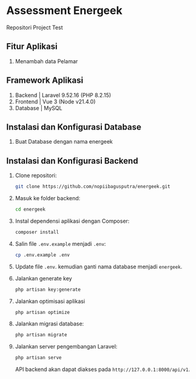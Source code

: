 # Assessment Energeek

Repositori Project Test

## Fitur Aplikasi

1. Menambah data Pelamar

## Framework Aplikasi

1. Backend | Laravel 9.52.16 (PHP 8.2.15)
2. Frontend | Vue 3 (Node v21.4.0)
3. Database | MySQL

## Instalasi dan Konfigurasi Database

1. Buat Database dengan nama energeek

## Instalasi dan Konfigurasi Backend

1. Clone repositori:

    ```bash
    git clone https://github.com/nopiibagusputra/energeek.git
    ```

2. Masuk ke folder backend:

    ```bash
    cd energeek
    ```

3. Instal dependensi aplikasi dengan Composer:

    ```bash
    composer install
    ```

4. Salin file `.env.example` menjadi `.env`:

    ```bash
    cp .env.example .env
    ```

5. Update file `.env`. kemudian ganti nama database menjadi `energeek`.

6. Jalankan generate key

    ```bash
    php artisan key:generate
    ```

7. Jalankan optimisasi aplikasi

    ```bash
    php artisan optimize
    ```

8. Jalankan migrasi database:

    ```bash
    php artisan migrate
    ```

9. Jalankan server pengembangan Laravel:

    ```bash
    php artisan serve
    ```

    API backend akan dapat diakses pada `http://127.0.0.1:8000/api/v1`.

